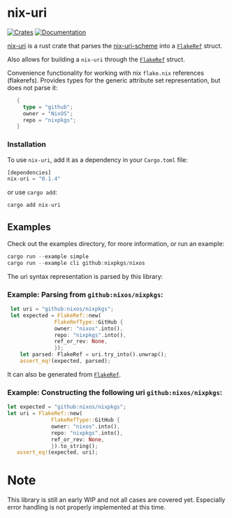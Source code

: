 # nix-uri
[![Crates](https://img.shields.io/crates/v/nix-uri?style=flat-square)](https://crates.io/crates/nix-uri)
[![Documentation](https://img.shields.io/badge/nix_uri-documentation-fc0060?style=flat-square)](https://docs.rs/nix-uri)


<!-- cargo-rdme start -->

[nix-uri](https://crates.io/crates/nix-uri) is a rust crate that parses
the [nix-uri-scheme](https://nixos.org/manual/nix/stable/command-ref/new-cli/nix3-flake#url-like-syntax)
into a [`FlakeRef`](flakeref::FlakeRef) struct.

Also allows for building a `nix-uri` through the [`FlakeRef`](flakeref::FlakeRef) struct.

Convenience functionality for working with nix `flake.nix` references (flakerefs).
Provides types for the generic attribute set representation, but does not parse it:

```rust
   {
     type = "github";
     owner = "NixOS";
     repo = "nixpkgs";
   }
```

### Installation

To use `nix-uri`, add it as a dependency in your `Cargo.toml` file:

```rust
[dependencies]
nix-uri = "0.1.4"
```

or use `cargo add`:

```rust
cargo add nix-uri
```

## Examples
Check out the examples directory, for more information, or run an example:

```rust
cargo run --example simple
cargo run --example cli github:nixpkgs/nixos
```

The uri syntax representation is parsed by this library:
### Example: Parsing from `github:nixos/nixpkgs`:

 ```rust
  let uri = "github:nixos/nixpkgs";
  let expected = FlakeRef::new(
                FlakeRefType::GitHub {
                owner: "nixos".into(),
                repo: "nixpkgs".into(),
                ref_or_rev: None,
                });
     let parsed: FlakeRef = uri.try_into().unwrap();
     assert_eq!(expected, parsed);
  ```

  It can also be generated from [`FlakeRef`](flakeref::Flakeref).
  ### Example: Constructing the following uri `github:nixos/nixpkgs`:
  ```rust
  let expected = "github:nixos/nixpkgs";
  let uri = FlakeRef::new(
                FlakeRefType::GitHub {
                owner: "nixos".into(),
                repo: "nixpkgs".into(),
                ref_or_rev: None,
                }).to_string();
     assert_eq!(expected, uri);
  ```

<!-- cargo-rdme end -->

# Note 

This library is still an early WIP and not all cases are covered yet.
Especially error handling is not properly implemented at this time.
